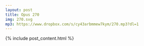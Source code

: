 ```yaml
---
layout: post
title: Opus 270
img: 270.svg
mp3: https://www.dropbox.com/s/cy43arbmmew7kym/270.mp3?dl=1
---
```


{% include post_content.html %}
